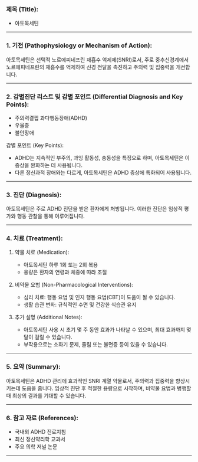 

### 제목 (Title):
- 아토목세틴

---

### 1. 기전 (Pathophysiology or Mechanism of Action):

아토목세틴은 선택적 노르에피네프린 재흡수 억제제(SNRI)로서, 주로 중추신경계에서 노르에피네프린의 재흡수를 억제하여 신경 전달을 촉진하고 주의력 및 집중력을 개선합니다.

---

### 2. 감별진단 리스트 및 감별 포인트 (Differential Diagnosis and Key Points):

- 주의력결핍 과다행동장애(ADHD)
- 우울증
- 불안장애

감별 포인트 (Key Points):
- ADHD는 지속적인 부주의, 과잉 활동성, 충동성을 특징으로 하며, 아토목세틴은 이 증상을 완화하는 데 사용됩니다.
- 다른 정신과적 장애와는 다르게, 아토목세틴은 ADHD 증상에 특화되어 사용됩니다.

---

### 3. 진단 (Diagnosis):

아토목세틴은 주로 ADHD 진단을 받은 환자에게 처방됩니다. 이러한 진단은 임상적 평가와 행동 관찰을 통해 이루어집니다.

---

### 4. 치료 (Treatment):

1. 약물 치료 (Medication):
    - 아토목세틴 하루 1회 또는 2회 복용
    - 용량은 환자의 연령과 체중에 따라 조절

2. 비약물 요법 (Non-Pharmacological Interventions):
    - 심리 치료: 행동 요법 및 인지 행동 요법(CBT)이 도움이 될 수 있습니다.
    - 생활 습관 변화: 규칙적인 수면 및 건강한 식습관 유지

3. 추가 설명 (Additional Notes):
    - 아토목세틴 사용 시 초기 몇 주 동안 효과가 나타날 수 있으며, 최대 효과까지 몇 달이 걸릴 수 있습니다.
    - 부작용으로는 소화기 문제, 졸림 또는 불면증 등이 있을 수 있습니다.

---

### 5. 요약 (Summary):

아토목세틴은 ADHD 관리에 효과적인 SNRI 계열 약물로서, 주의력과 집중력을 향상시키는데 도움을 줍니다. 임상적 진단 후 적절한 용량으로 시작하며, 비약물 요법과 병행할 때 최상의 결과를 기대할 수 있습니다.

---

### 6. 참고 자료 (References):

- 국내외 ADHD 진료지침
- 최신 정신약리학 교과서
- 주요 의학 저널 논문

---